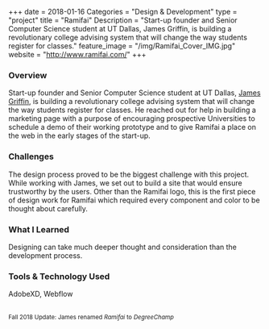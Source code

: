 +++
date = 2018-01-16
Categories = "Design & Development"
type = "project"
title = "Ramifai"
Description = "Start-up founder and Senior Computer Science student at UT Dallas, James Griffin, is building a revolutionary college advising system that will change the way students register for classes."
feature_image = "/img/Ramifai_Cover_IMG.jpg"
website = "http://www.ramifai.com/"
+++

### Overview
Start-up founder and Senior Computer Science student at UT Dallas, <a href="https//www.linkedin.com/in/jamesgriffin3">James Griffin</a>, is building a revolutionary college advising system that will change the way students register for classes. He reached out for help in building a marketing page with a purpose of encouraging prospective Universities to schedule a demo of their working prototype and to give Ramifai a place on the web in the early stages of the start-up.

### Challenges
The design process proved to be the biggest challenge with this project. While working with James, we set out to build a site that would ensure trustworthy by the users. Other than the Ramifai logo, this is the first piece of design work for Ramifai which required every component and color to be thought about carefully.

### What I Learned
Designing can take much deeper thought and consideration than the development process.

### Tools & Technology Used
AdobeXD, Webflow

<br>
<small>Fall 2018 Update: James renamed <i>Ramifai</i> to <i>DegreeChamp</i></small>